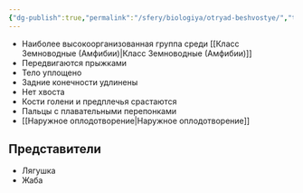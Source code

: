 ```yaml
---
{"dg-publish":true,"permalink":"/sfery/biologiya/otryad-beshvostye/","tags":["Зоология"]}
---
```


- Наиболее высокоорганизованная группа среди [[Класс Земноводные (Амфибии)\|Класс Земноводные (Амфибии)]]
- Передвигаются прыжками
- Тело уплощено
- Задние конечности удлинены
- Нет хвоста
- Кости голени и предплечья срастаются
- Пальцы с плавательными перепонками
- [[Наружное оплодотворение\|Наружное оплодотворение]]
## Представители
- Лягушка
- Жаба